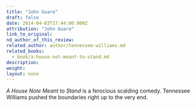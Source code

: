 ```yaml
---
title: "John Guare"
draft: false
date: 2014-04-03T17:44:00.000Z
attribution: "John Guare"
link_to_original:
nd_author_of_this_review:
related_author: author/tennessee-williams.md
related_books:
  - book/a-house-not-meant-to-stand.md
description:
weight:
layout: none
---
```

*A House Note Meant to Stand* is a ferocious scalding comedy. Tennessee Williams pushed the boundaries right up to the very end.

